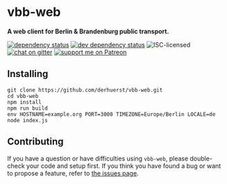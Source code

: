 # vbb-web

**A web client for Berlin & Brandenburg public transport.**

[![dependency status](https://img.shields.io/david/derhuerst/vbb-web.svg)](https://david-dm.org/derhuerst/vbb-web)
[![dev dependency status](https://img.shields.io/david/dev/derhuerst/vbb-web.svg)](https://david-dm.org/derhuerst/vbb-web#info=devDependencies)
![ISC-licensed](https://img.shields.io/github/license/derhuerst/vbb-web.svg)
[![chat on gitter](https://badges.gitter.im/derhuerst.svg)](https://gitter.im/derhuerst)
[![support me on Patreon](https://img.shields.io/badge/support%20me-on%20patreon-fa7664.svg)](https://patreon.com/derhuerst)


## Installing

```
git clone https://github.com/derhuerst/vbb-web.git
cd vbb-web
npm install
npm run build
env HOSTNAME=example.org PORT=3000 TIMEZONE=Europe/Berlin LOCALE=de node index.js
```


## Contributing

If you have a question or have difficulties using `vbb-web`, please double-check your code and setup first. If you think you have found a bug or want to propose a feature, refer to [the issues page](https://github.com/derhuerst/vbb-web/issues).
